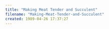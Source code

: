 ```yaml
---
title: "Making Meat Tender and Succulent"
filename: "Making-Meat-Tender-and-Succulent"
created: 1989-04-26 17:37:27
---
```

